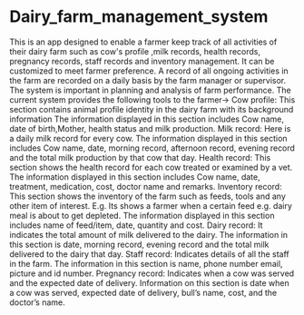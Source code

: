# Dairy_farm_management_system
This is an app designed to enable a farmer keep track of all activities of their dairy farm such as cow's profile ,milk records, health records, pregnancy records, staff records and inventory management.
It can be customized to meet farmer preference.
A record of all ongoing activities in the farm are recorded on a daily basis by the farm manager or supervisor.
The system is important in planning and analysis of farm performance.
The current system provides the following tools to the farmer->
Cow profile:
This section contains animal profile identity in the dairy farm with its background information
The information displayed in this section includes Cow name, date of birth,Mother, health status and milk production.
Milk record:
Here is a daily milk record for every cow.
The information displayed in this section includes Cow name, date, morning record, afternoon record, evening record and the total milk production by that cow that day.
Health record:
This section shows the health record for each cow treated or examined by a vet.
The information displayed in this section includes Cow name, date, treatment, medication, cost, doctor name and remarks.
Inventory record:
This section shows the inventory of the farm such as feeds, tools and any other item of interest. E.g. Its shows a farmer when a certain feed e.g. dairy meal is about to get depleted.
The information displayed in this section includes name of feed/item, date, quantity and cost.
Dairy record:
It indicates the total amount of milk delivered to the dairy.
The information in this section is date, morning record, evening record and the total milk delivered to the dairy that day.
Staff record:
Indicates details of all the staff in the farm.
The information in this section is name, phone number email, picture and id number.
Pregnancy record:
Indicates when a cow was served and the expected date of delivery.
Information on this section is date when a cow was served, expected date of delivery, bull’s name, cost, and the doctor’s name.

